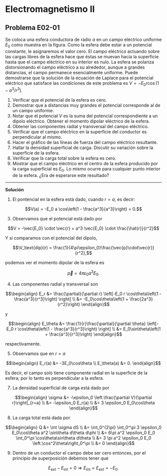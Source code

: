# Electromagnetismo II
## Problema E02-01

Se coloca una esfera conductora de radio $`a`$ en un campo eléctrico uniforme
$`E_0`$ como muestra en la figura. Como la esfera debe estar a un potencial
constante, le asignaremos el valor cero. El campo eléctrico actuando sobre
las cargas libres de la esfera hace que éstas se muevan hacia la superficie
hasta que el campo eléctrico en su interior es nulo. La esfera se polariza
distorsionando el campo eléctrico a su alrededor, aunque a grandes distancias,
el campo permanece esencialmente uniforme. Puede demostrarse que la solución
de la ecuación de Laplace para el potencial eléctrico que satisface las
condiciones de este problema es $`V = -E_0 r \cos(1 - a^3/r^3)`$.

1. Verificar que el potencial de la esfera es cero.
2. Demostrar que a distancias muy grandes el potencial corresponde al de
un campo uniforme.
3. Notar que el potencial $`V`$ es la suma del potencial correspondiente a un
dipolo eléctrico. Obtener el momento dipolar eléctrico de la esfera.
4. Obtener las componentes radial y transversal del campo eléctrico.
5. Verificar que el campo eléctrico en la superficie del conductor es
perpendicular al mismo.
6. Hacer el gráfico de las líneas de fuerza del campo eléctrico resultante.
7. Hallar la densidad superficial de carga. Discutir su variación sobre la
superficie de la esfera.
8. Verificar que la carga total sobre la esfera es cero.
9. Mostrar que el campo eléctrico en el centro de la esfera producido por
la carga superficial es $`E_0`$. Lo mismo ocurre para cualquier punto
interior de la esfera. ¿Era de esperarse este resultado?

---

**Solución**

1. El pontencial en la esfera está dado, cuando $`r=a`$, es decir:

```math
V(a) = -E_0 a \cos\left(1 - \frac{a^3}{a^3}\right) = 0.
```

3. Observamos que el potencial está dado por

```math
V = -\vec{E_0} \cdot \vec{r} + a^3 \vec{E_0} \cdot \frac{\hat{r}}{r^2}
```

Y si comparamos con el potencial del dipolo,

```math
\V_\text{dip}(r) = \frac{1}{4\pi\epsilon_0}\frac{\vec{p}\cdot\vec{r}}{r^2},
```

podemos ver el momento dipolar de la esfera es

```math
\vec{p} = 4\pi\epsilon_0 a^3 E_0.
```

4. Las componentes radial y transversal son

```math
\begin{align}
E_r
&= \frac{\partial}{\partial r}
\left[-E_0 r \cos\theta\left(1 - \frac{a^3}{r^3}\right) \right] \\
&= -E_0\cos\theta\left(1 + \frac{2a^3}{r^2}\right)
\end{align}
```

y

```math
\begin{align}
E_\theta
&= \frac{1}{r}\frac{\partial}{\partial \theta}
\left[-E_0 r \cos\theta\left(1 - \frac{a^3}{r^3}\right) \right] \\
&= E_0\sin\theta\left(1 + \frac{a^3}{r^3}\right)
\end{align}
```
respectivamente.

5. Observamos que en $`r=a`$

```math
\begin{align}
E_r(a) &= -3E_0\cos\theta \\
E_\theta(a) &= 0.
\end{align}
```

Es decir, el campo solo tiene componente radial en la superficie de la esfera;
por lo tanto es perpendicular a la esfera.

7. La densidad superficial de carga está dado por

```math
\begin{align}
\sigma
&= -\epsilon_0 \left.\frac{\partial V}{\partial r}\right|_{r=a} \\
&= -\epsilon_0 E_r(a) \\
&= 3 \epsilon_0 E_0\cos\theta
\end{align}
```

8. La carga total está dada por

```math
\begin{align}
Q
&= \int \sigma dS \\
&= \int_0^{2\pi} \int_0^\pi 3 \epsilon_0 E_0\cos\theta a^2 \sin\theta d\theta d\phi \\
&= 6\pi a^2 \epsilon_0 E_0 \int_0^\pi \cos\theta\sin\theta d\theta \\
&= 3 \pi a^2 \epsilon_0 E_0 \left.\cos^2\theta\right_0^\pi \\
&= 0
\end{align}
```

9. Dentro de un conductor el campo debe ser cero entonces, por el principio de
superposición debemos tener que

```math
E_\text{ext} - E_\text{int} = 0
\Rightarrow
E_\text{int} = E_\text{ext} = -E_0.
```

